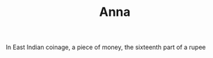 ---
title: Anna
permalink: "/definitions/anna.html"
body: In East Indian coinage, a piece of money, the sixteenth part of a rupee
published_at: '2018-07-07'
layout: post
---
